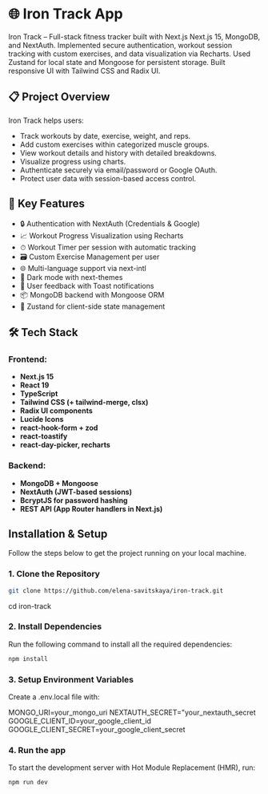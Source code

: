 # 🌐 Iron Track App

Iron Track – Full-stack fitness tracker built with Next.js Next.js 15, MongoDB, and NextAuth. Implemented secure authentication, workout session tracking with custom exercises, and data visualization via Recharts. Used Zustand for local state and Mongoose for persistent storage. Built responsive UI with Tailwind CSS and Radix UI.

## 📋 Project Overview

Iron Track helps users:
- Track workouts by date, exercise, weight, and reps.
- Add custom exercises within categorized muscle groups.
- View workout details and history with detailed breakdowns.
- Visualize progress using charts.
- Authenticate securely via email/password or Google OAuth.
- Protect user data with session-based access control.

## 🧠 Key Features
- 🔒 Authentication with NextAuth (Credentials & Google)
- 📈 Workout Progress Visualization using Recharts
- ⏱ Workout Timer per session with automatic tracking
- 🗃 Custom Exercise Management per user
- 🌐 Multi-language support via next-intl
- 🌙 Dark mode with next-themes
- 💬 User feedback with Toast notifications
- 📦 MongoDB backend with Mongoose ORM
- 💾 Zustand for client-side state management

## 🛠️ Tech Stack
### Frontend:
- **Next.js 15**
- **React 19**
- **TypeScript**
- **Tailwind CSS (+ tailwind-merge, clsx)**
- **Radix UI components**
- **Lucide Icons**
- **react-hook-form + zod**
- **react-toastify**
- **react-day-picker, recharts**

### Backend:
- **MongoDB + Mongoose**
- **NextAuth (JWT-based sessions)**
- **BcryptJS for password hashing**
- **REST API (App Router handlers in Next.js)**

## Installation & Setup

Follow the steps below to get the project running on your local machine.

### 1. Clone the Repository

```bash
git clone https://github.com/elena-savitskaya/iron-track.git
```

cd iron-track

### 2. Install Dependencies

Run the following command to install all the required dependencies:

```bash
npm install
```

### 3. Setup Environment Variables
Create a .env.local file with:

MONGO_URI=your_mongo_uri
NEXTAUTH_SECRET="your_nextauth_secret
GOOGLE_CLIENT_ID=your_google_client_id
GOOGLE_CLIENT_SECRET=your_google_client_secret


### 4. Run the app

To start the development server with Hot Module Replacement (HMR), run:

```bash
npm run dev
```

